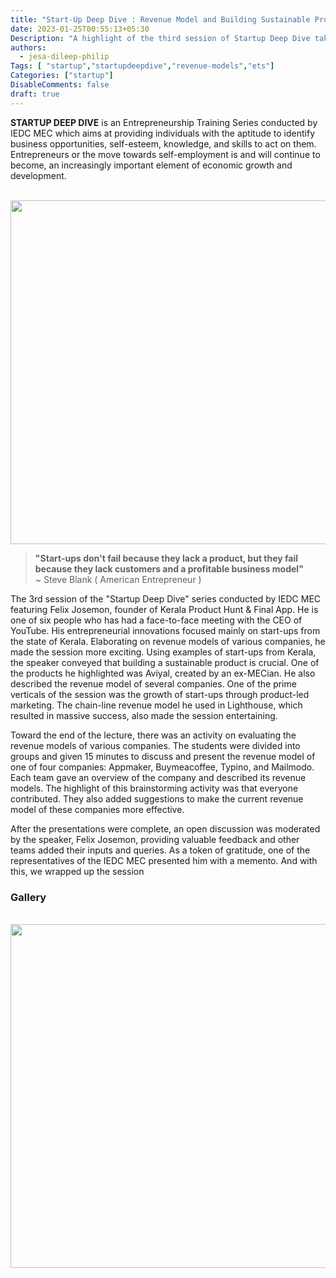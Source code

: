 ```yaml
---
title: "Start-Up Deep Dive : Revenue Model and Building Sustainable Products from Kerala"
date: 2023-01-25T00:55:13+05:30
Description: "A highlight of the third session of Startup Deep Dive taken by Felix Josemon on the topic “Revenue Model”."
authors:
  - jesa-dileep-philip
Tags: [ "startup","startupdeepdive","revenue-models","ets"]
Categories: ["startup"]
DisableComments: false
draft: true
---
```

**STARTUP DEEP DIVE** is an Entrepreneurship Training Series conducted by IEDC MEC which aims at providing individuals with the aptitude to identify business opportunities, self-esteem, knowledge, and skills to act on them. Entrepreneurs or the move towards self-employment is and will continue to become, an increasingly important element of economic growth and development.

<br>
<img src="/images/session3-startupdeepdive/img1.png" width="550" height="auto">
<br>

>**"Start-ups don't fail because they lack a product, but they fail because they lack customers and a profitable business model"**<br>
>~ Steve Blank ( American Entrepreneur ) 

The 3rd session of the "Startup Deep Dive" series conducted by IEDC MEC featuring Felix Josemon, founder of Kerala Product Hunt & Final App. He is one of six people who has had a face-to-face meeting with the CEO of YouTube. His entrepreneurial innovations focused mainly on start-ups from the state of Kerala.
Elaborating on revenue models of various companies, he made the session more exciting. Using examples of start-ups from Kerala, the speaker conveyed that building a sustainable product is crucial. One of the products he highlighted was Aviyal, created by an ex-MECian. He also described the revenue model of several companies. One of the prime verticals of the session was the growth of start-ups through product-led marketing. The chain-line revenue model he used in Lighthouse, which resulted in massive success, also made the session entertaining.

Toward the end of the lecture, there was an activity on evaluating the revenue models of various companies. The students were divided into groups and given 15 minutes to discuss and present the revenue model of one of four companies: Appmaker, Buymeacoffee, Typino, and Mailmodo. Each team gave an overview of the company and described its revenue models. The highlight of this brainstorming activity was that everyone contributed. They also added suggestions to make the current revenue model of these companies more effective.

After the presentations were complete, an open discussion was moderated by the speaker, Felix Josemon, providing valuable feedback and other teams added their inputs and queries. As a token of gratitude, one of the representatives of the IEDC MEC presented him with a memento. And with this, we wrapped up the session

### Gallery

<br>
<img src="/images/session3-startupdeepdive/img2.png" width="550" height="auto">
<br>
